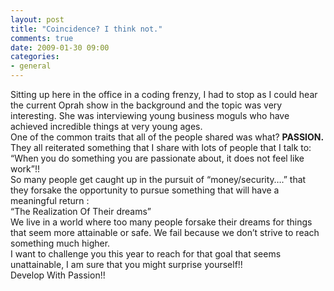 ```yaml
---
layout: post
title: "Coincidence? I think not."
comments: true
date: 2009-01-30 09:00
categories:
- general
---
```


Sitting up here in the office in a coding frenzy, I had to stop as I could hear the current Oprah show in the background and the topic was very interesting. She was interviewing young business moguls who have achieved incredible things at very young ages.  
One of the common traits that all of the people shared was what? <strong>PASSION. </strong>They all reiterated something that I share with lots of people that I talk to:  
“When you do something you are passionate about, it does not feel like work”!!  
So many people get caught up in the pursuit of “money/security….” that they forsake the opportunity to pursue something that will have a meaningful return :  
“The Realization Of Their dreams”  
We live in a world where too many people forsake their dreams for things that seem more attainable or safe. We fail because we don’t strive to reach something much higher.  
I want to challenge you this year to reach for that goal that seems unattainable, I am sure that you might surprise yourself!!  
Develop With Passion!!




